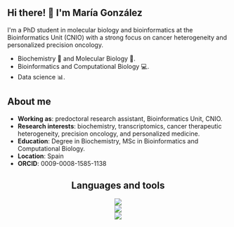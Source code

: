 ## Hi there! 👋 I'm María González

I'm a PhD student in molecular biology and bioinformatics at the Bioinformatics Unit (CNIO) with a strong focus on cancer heterogeneity and personalized precision oncology.

- Biochemistry 🧬 and Molecular Biology 🔬.
- Bioinformatics and Computational Biology 💻.
- Data science 📊.

## About me
- **Working as**: predoctoral research assistant, Bioinformatics Unit, CNIO.
- **Research interests**: biochemistry, transcriptomics, cancer therapeutic heterogeneity, precision oncology, and personalized medicine.
- **Education**: Degree in Biochemistry, MSc in Bioinformatics and Computational Biology.
- **Location**: Spain
- **ORCID**: 0009-0008-1585-1138

<h2 align="center">Languages and tools</h2>
<div align="center">
    <img src="https://go-skill-icons.vercel.app/api/icons?i=github,bash,vscode,jupyter,anaconda&theme=dark&perline=5" />
</div>
<div align="center">
    <img src="https://go-skill-icons.vercel.app/api/icons?i=python,r,postgres,markdown&theme=dark&perline=4" />
</div>
<div align="center">
    <img src="https://go-skill-icons.vercel.app/api/icons?i=gimp,inkscape&theme=dark&perline=2" />
</div>

<!--
[![Anurag's GitHub stats](https://github-readme-stats.vercel.app/api?username=MariaGBermejo)](https://github.com/MariaGBermejo/github-readme-stats)
[![Top Langs](https://github-readme-stats.vercel.app/api/top-langs/?username=MariaGBermejo)](https://github.com/anuraghazra/github-readme-stats)
-->
<!--
**MariaGBermejo/MariaGBermejo** is a ✨ _special_ ✨ repository because its `README.md` (this file) appears on your GitHub profile.

Here are some ideas to get you started:

- 🔭 I’m currently working on ...
- 🌱 I’m currently learning ...
- 👯 I’m looking to collaborate on ...
- 🤔 I’m looking for help with ...
- 💬 Ask me about ...
- 📫 How to reach me: ...
- 😄 Pronouns: ...
- ⚡ Fun fact: ...
-->
